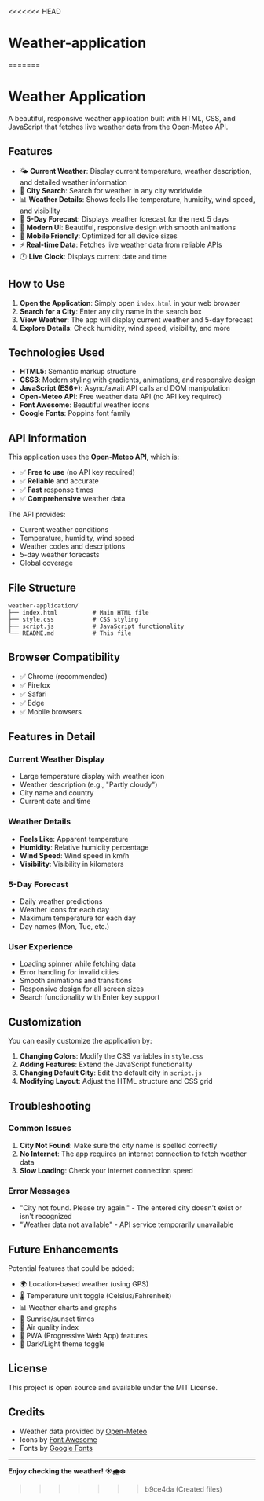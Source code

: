 <<<<<<< HEAD
# Weather-application
=======
# Weather Application

A beautiful, responsive weather application built with HTML, CSS, and JavaScript that fetches live weather data from the Open-Meteo API.

## Features

- 🌤️ **Current Weather**: Display current temperature, weather description, and detailed weather information
- 📍 **City Search**: Search for weather in any city worldwide
- 📊 **Weather Details**: Shows feels like temperature, humidity, wind speed, and visibility
- 📅 **5-Day Forecast**: Displays weather forecast for the next 5 days
- 🎨 **Modern UI**: Beautiful, responsive design with smooth animations
- 📱 **Mobile Friendly**: Optimized for all device sizes
- ⚡ **Real-time Data**: Fetches live weather data from reliable APIs
- 🕐 **Live Clock**: Displays current date and time

## How to Use

1. **Open the Application**: Simply open `index.html` in your web browser
2. **Search for a City**: Enter any city name in the search box
3. **View Weather**: The app will display current weather and 5-day forecast
4. **Explore Details**: Check humidity, wind speed, visibility, and more

## Technologies Used

- **HTML5**: Semantic markup structure
- **CSS3**: Modern styling with gradients, animations, and responsive design
- **JavaScript (ES6+)**: Async/await API calls and DOM manipulation
- **Open-Meteo API**: Free weather data API (no API key required)
- **Font Awesome**: Beautiful weather icons
- **Google Fonts**: Poppins font family

## API Information

This application uses the **Open-Meteo API**, which is:
- ✅ **Free to use** (no API key required)
- ✅ **Reliable** and accurate
- ✅ **Fast** response times
- ✅ **Comprehensive** weather data

The API provides:
- Current weather conditions
- Temperature, humidity, wind speed
- Weather codes and descriptions
- 5-day weather forecasts
- Global coverage

## File Structure

```
weather-application/
├── index.html          # Main HTML file
├── style.css           # CSS styling
├── script.js           # JavaScript functionality
└── README.md           # This file
```

## Browser Compatibility

- ✅ Chrome (recommended)
- ✅ Firefox
- ✅ Safari
- ✅ Edge
- ✅ Mobile browsers

## Features in Detail

### Current Weather Display
- Large temperature display with weather icon
- Weather description (e.g., "Partly cloudy")
- City name and country
- Current date and time

### Weather Details
- **Feels Like**: Apparent temperature
- **Humidity**: Relative humidity percentage
- **Wind Speed**: Wind speed in km/h
- **Visibility**: Visibility in kilometers

### 5-Day Forecast
- Daily weather predictions
- Weather icons for each day
- Maximum temperature for each day
- Day names (Mon, Tue, etc.)

### User Experience
- Loading spinner while fetching data
- Error handling for invalid cities
- Smooth animations and transitions
- Responsive design for all screen sizes
- Search functionality with Enter key support

## Customization

You can easily customize the application by:

1. **Changing Colors**: Modify the CSS variables in `style.css`
2. **Adding Features**: Extend the JavaScript functionality
3. **Changing Default City**: Edit the default city in `script.js`
4. **Modifying Layout**: Adjust the HTML structure and CSS grid

## Troubleshooting

### Common Issues

1. **City Not Found**: Make sure the city name is spelled correctly
2. **No Internet**: The app requires an internet connection to fetch weather data
3. **Slow Loading**: Check your internet connection speed

### Error Messages

- "City not found. Please try again." - The entered city doesn't exist or isn't recognized
- "Weather data not available" - API service temporarily unavailable

## Future Enhancements

Potential features that could be added:
- 🌍 Location-based weather (using GPS)
- 🌡️ Temperature unit toggle (Celsius/Fahrenheit)
- 📊 Weather charts and graphs
- 🌅 Sunrise/sunset times
- 🌊 Air quality index
- 📱 PWA (Progressive Web App) features
- 🌙 Dark/Light theme toggle

## License

This project is open source and available under the MIT License.

## Credits

- Weather data provided by [Open-Meteo](https://open-meteo.com/)
- Icons by [Font Awesome](https://fontawesome.com/)
- Fonts by [Google Fonts](https://fonts.google.com/)

---

**Enjoy checking the weather! ☀️🌧️❄️** 
>>>>>>> b9ce4da (Created files)
